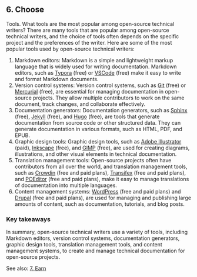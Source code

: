 ## 6. Choose

Tools. What tools are the most popular among open-source technical writers?
There are many tools that are popular among open-source technical writers, and the choice of tools often depends on the specific project and the preferences of the writer. Here are some of the most popular tools used by open-source technical writers:

1. Markdown editors: Markdown is a simple and lightweight markup language that is widely used for writing documentation. Markdown editors, such as [Typora](https://typora.io/) (free) or [VSCode](https://code.visualstudio.com/) (free) make it easy to write and format Markdown documents.
2. Version control systems: Version control systems, such as [Git](https://git-scm.com/) (free) or [Mercurial](https://www.mercurial-scm.org/) (free), are essential for managing documentation in open-source projects. They allow multiple contributors to work on the same document, track changes, and collaborate effectively.
3. Documentation generators: Documentation generators, such as [Sphinx](https://www.sphinx-doc.org/en/master/) (free), [Jekyll](https://jekyllrb.com/) (free), and [Hugo](https://gohugo.io/) (free), are tools that generate documentation from source code or other structured data. They can generate documentation in various formats, such as HTML, PDF, and EPUB.
4. Graphic design tools: Graphic design tools, such as [Adobe Illustrator](https://www.adobe.com/pl/products/illustrator.html?gclid=CjwKCAjw1YCkBhAOEiwA5aN4ATwn8zSdySnKeZzM9_tBQcc5DGIAD5TSAJtjaGdTiJMVyX_iMrlbnxoC4dcQAvD_BwE&skwcid=AL!3085!3!601096058101!e!!g!!adobe%20illustrator&mv=search&sdid=KCJMVLF6&ef_id=CjwKCAjw1YCkBhAOEiwA5aN4ATwn8zSdySnKeZzM9_tBQcc5DGIAD5TSAJtjaGdTiJMVyX_iMrlbnxoC4dcQAvD_BwE:G:s&s_kwcid=AL!3085!3!601096058101!e!!g!!adobe%20illustrator!1478481577!58339249438&gad=1) (paid), [Inkscape](https://inkscape.org/) (free), and [GIMP](https://www.gimp.org/) (free), are used for creating diagrams, illustrations, and other visual elements in technical documentation.
5. Translation management tools: Open-source projects often have contributors from all over the world, and translation management tools, such as [Crowdin](https://crowdin.com/) (free and paid plans), [Transifex](https://www.transifex.com/) (free and paid plans), and [POEditor](https://poeditor.com/) (free and paid plans), make it easy to manage translations of documentation into multiple languages.
6. Content management systems: [WordPress](https://pl.wordpress.org/) (free and paid plans) and [Drupal](https://www.drupal.org/) (free and paid plans), are used for managing and publishing large amounts of content, such as documentation, tutorials, and blog posts.

### Key takeaways

In summary, open-source technical writers use a variety of tools, including Markdown editors, version control systems, documentation generators, graphic design tools, translation management tools, and content management systems, to create and manage technical documentation for open-source projects.

See also: [7. Earn](earn.md)
